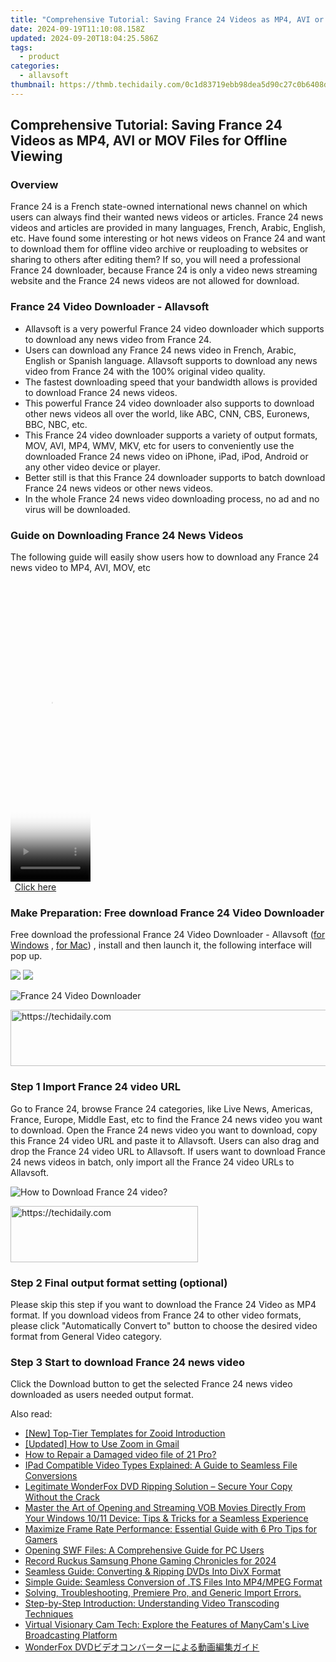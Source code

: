 ```yaml
---
title: "Comprehensive Tutorial: Saving France 24 Videos as MP4, AVI or MOV Files for Offline Viewing"
date: 2024-09-19T11:10:08.158Z
updated: 2024-09-20T18:04:25.586Z
tags:
  - product
categories:
  - allavsoft
thumbnail: https://thmb.techidaily.com/0c1d83719ebb98dea5d90c27c0b6408d258894840f31fa00d9902a55d5e2ce32.jpg
---
```


## Comprehensive Tutorial: Saving France 24 Videos as MP4, AVI or MOV Files for Offline Viewing

### Overview

France 24 is a French state-owned international news channel on which users can always find their wanted news videos or articles. France 24 news videos and articles are provided in many languages, French, Arabic, English, etc. Have found some interesting or hot news videos on France 24 and want to download them for offline video archive or reuploading to websites or sharing to others after editing them? If so, you will need a professional France 24 downloader, because France 24 is only a video news streaming website and the France 24 news videos are not allowed for download.

### France 24 Video Downloader - Allavsoft

* Allavsoft is a very powerful France 24 video downloader which supports to download any news video from France 24.
* Users can download any France 24 news video in French, Arabic, English or Spanish language. Allavsoft supports to download any news video from France 24 with the 100% original video quality.
* The fastest downloading speed that your bandwidth allows is provided to download France 24 news videos.
* This powerful France 24 video downloader also supports to download other news videos all over the world, like ABC, CNN, CBS, Euronews, BBC, NBC, etc.
* This France 24 video downloader supports a variety of output formats, MOV, AVI, MP4, WMV, MKV, etc for users to conveniently use the downloaded France 24 news video on iPhone, iPad, iPod, Android or any other video device or player.
* Better still is that this France 24 downloader supports to batch download France 24 news videos or other news videos.
* In the whole France 24 news video downloading process, no ad and no virus will be downloaded.

### Guide on Downloading France 24 News Videos

The following guide will easily show users how to download any France 24 news video to MP4, AVI, MOV, etc

<!-- affiliate ads begin -->
<span id="1975658">
					<video width="128" height="480" style="cursor:pointer"
           poster="//a.impactradius-go.com/display-clicktoplayimage/1975658.png"
           onclick="if(!this.playClicked){this.play();this.setAttribute('controls',true);this.playClicked=true;}">
	   <source src="//a.impactradius-go.com/display-ad/22993-1975658">
	   <img src="//a.impactradius-go.com/display-clicktoplayimage/1975658.png" style="border: none; height: 100%; width: 100%; object-fit: contain">
	</video>
	<div style="width:80px;text-align:center"><a href="javascript:window.open(decodeURIComponent('https%3A%2F%2Fhomestyler.sjv.io%2Fc%2F5597632%2F1975658%2F22993'), '_blank');void(0);">Click here</a></div>
</span>
<img height="0" width="0" src="https://imp.pxf.io/i/5597632/1975658/22993" style="position:absolute;visibility:hidden;" border="0" />
<!-- affiliate ads end -->

### Make Preparation: Free download France 24 Video Downloader

Free download the professional France 24 Video Downloader - Allavsoft ([for Windows](https://tools.techidaily.com/allavsoft/products/) , [for Mac](https://tools.techidaily.com/allavsoft/products/)) , install and then launch it, the following interface will pop up.

[![](https://www.allavsoft.com/how-to/../images/how-to/free-download-win.jpg)](https://tools.techidaily.com/allavsoft/products/) [![](https://www.allavsoft.com/how-to/../images/how-to/free-download-mac.jpg)](https://tools.techidaily.com/allavsoft/products/)

![France 24 Video Downloader](https://www.allavsoft.com/how-to/../images/allavsoft/screen-shot-600.jpg)

<!-- affiliate ads begin -->
<a href="https://ephamedtechinc.pxf.io/c/5597632/2137210/26400" target="_top" id="2137210">
  <img src="//a.impactradius-go.com/display-ad/26400-2137210" border="0" alt="https://techidaily.com" width="728" height="90"/>
</a>
<img height="0" width="0" src="https://ephamedtechinc.pxf.io/i/5597632/2137210/26400" style="position:absolute;visibility:hidden;" border="0" />
<!-- affiliate ads end -->

### Step 1 Import France 24 video URL

Go to France 24, browse France 24 categories, like Live News, Americas, France, Europe, Middle East, etc to find the France 24 news video you want to download. Open the France 24 news video you want to download, copy this France 24 video URL and paste it to Allavsoft. Users can also drag and drop the France 24 video URL to Allavsoft. If users want to download France 24 news videos in batch, only import all the France 24 video URLs to Allavsoft.

![How to Download France 24 video?](https://www.allavsoft.com/how-to/../images/how-to/download-rtmp-video/download-rtmp-video.jpg)

<!-- affiliate ads begin -->
<a href="https://aligracehair.sjv.io/c/5597632/1925468/19272" target="_top" id="1925468">
  <img src="//a.impactradius-go.com/display-ad/19272-1925468" border="0" alt="https://techidaily.com" width="300" height="90"/>
</a>
<img height="0" width="0" src="https://aligracehair.sjv.io/i/5597632/1925468/19272" style="position:absolute;visibility:hidden;" border="0" />
<!-- affiliate ads end -->

### Step 2 Final output format setting (optional)

Please skip this step if you want to download the France 24 Video as MP4 format. If you download videos from France 24 to other video formats, please click "Automatically Convert to" button to choose the desired video format from General Video category.

### Step 3 Start to download France 24 news video

Click the Download button to get the selected France 24 news video downloaded as users needed output format.

<ins class="adsbygoogle"
     style="display:block"
     data-ad-format="autorelaxed"
     data-ad-client="ca-pub-7571918770474297"
     data-ad-slot="1223367746"></ins>

<ins class="adsbygoogle"
     style="display:block"
     data-ad-client="ca-pub-7571918770474297"
     data-ad-slot="8358498916"
     data-ad-format="auto"
     data-full-width-responsive="true"></ins>

<span class="atpl-alsoreadstyle">Also read:</span>
<div><ul>
<li><a href="https://some-approaches.techidaily.com/new-top-tier-templates-for-zooid-introduction/"><u>[New] Top-Tier Templates for Zooid Introduction</u></a></li>
<li><a href="https://some-knowledge.techidaily.com/updated-how-to-use-zoom-in-gmail/"><u>[Updated] How to Use Zoom in Gmail</u></a></li>
<li><a href="https://blog-min.techidaily.com/how-to-repair-a-damaged-video-file-of-21-pro-by-stellar-video-repair-mobile-video-repair/"><u>How to Repair a Damaged video file of 21 Pro?</u></a></li>
<li><a href="https://win-luxury.techidaily.com/ipad-compatible-video-types-explained-a-guide-to-seamless-file-conversions/"><u>IPad Compatible Video Types Explained: A Guide to Seamless File Conversions</u></a></li>
<li><a href="https://win-luxury.techidaily.com/legitimate-wonderfox-dvd-ripping-solution-secure-your-copy-without-the-crack/"><u>Legitimate WonderFox DVD Ripping Solution – Secure Your Copy Without the Crack</u></a></li>
<li><a href="https://win-luxury.techidaily.com/master-the-art-of-opening-and-streaming-vob-movies-directly-from-your-windows-1011-device-tips-and-tricks-for-a-seamless-experience/"><u>Master the Art of Opening and Streaming VOB Movies Directly From Your Windows 10/11 Device: Tips & Tricks for a Seamless Experience</u></a></li>
<li><a href="https://graphic-issues.techidaily.com/maximize-frame-rate-performance-essential-guide-with-6-pro-tips-for-gamers/"><u>Maximize Frame Rate Performance: Essential Guide with 6 Pro Tips for Gamers</u></a></li>
<li><a href="https://win-luxury.techidaily.com/opening-swf-files-a-comprehensive-guide-for-pc-users/"><u>Opening SWF Files: A Comprehensive Guide for PC Users</u></a></li>
<li><a href="https://video-capture.techidaily.com/record-ruckus-samsung-phone-gaming-chronicles-for-2024/"><u>Record Ruckus Samsung Phone Gaming Chronicles for 2024</u></a></li>
<li><a href="https://win-luxury.techidaily.com/seamless-guide-converting-and-ripping-dvds-into-divx-format/"><u>Seamless Guide: Converting & Ripping DVDs Into DivX Format</u></a></li>
<li><a href="https://video-capture.techidaily.com/simple-guide-seamless-conversion-of-ts-files-into-mp4mpeg-format/"><u>Simple Guide: Seamless Conversion of .TS Files Into MP4/MPEG Format</u></a></li>
<li><a href="https://win-luxury.techidaily.com/solving-troubleshooting-premiere-pro-and-generic-import-errors/"><u>Solving, Troubleshooting, Premiere Pro, and Generic Import Errors.</u></a></li>
<li><a href="https://win-luxury.techidaily.com/step-by-step-introduction-understanding-video-transcoding-techniques/"><u>Step-by-Step Introduction: Understanding Video Transcoding Techniques</u></a></li>
<li><a href="https://some-guidance.techidaily.com/virtual-visionary-cam-tech-explore-the-features-of-manycams-live-broadcasting-platform/"><u>Virtual Visionary Cam Tech: Explore the Features of ManyCam's Live Broadcasting Platform</u></a></li>
<li><a href="https://discover-best.techidaily.com/1726027519035-wonderfox-dvd/"><u>WonderFox DVDビデオコンバーターによる動画編集ガイド</u></a></li>
</ul></div>

